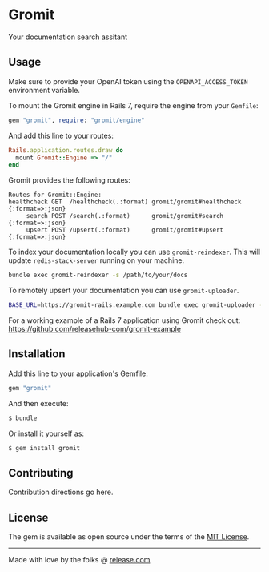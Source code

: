 # Gromit

Your documentation search assitant

## Usage

Make sure to provide your OpenAI token using the `OPENAPI_ACCESS_TOKEN` environment variable.

To mount the Gromit engine in Rails 7, require the engine from your `Gemfile`:

```ruby
gem "gromit", require: "gromit/engine"
```

And add this line to your routes:

```ruby
Rails.application.routes.draw do
  mount Gromit::Engine => "/"
end
```

Gromit provides the following routes:

```
Routes for Gromit::Engine:
healthcheck GET  /healthcheck(.:format) gromit/gromit#healthcheck {:format=>:json}
     search POST /search(.:format)      gromit/gromit#search {:format=>:json}
     upsert POST /upsert(.:format)      gromit/gromit#upsert {:format=>:json}
```

To index your documentation locally you can use `gromit-reindexer`. This will update `redis-stack-server` running on your machine.

```bash
bundle exec gromit-reindexer -s /path/to/your/docs
```

To remotely upsert your documentation you can use `gromit-uploader`.

```bash
BASE_URL=https://gromit-rails.example.com bundle exec gromit-uploader -s /path/to/your/docs
```

For a working example of a Rails 7 application using Gromit check out:
https://github.com/releasehub-com/gromit-example

## Installation

Add this line to your application's Gemfile:

```ruby
gem "gromit"
```

And then execute:

```bash
$ bundle
```

Or install it yourself as:

```bash
$ gem install gromit
```

## Contributing

Contribution directions go here.

## License

The gem is available as open source under the terms of the [MIT License](https://opensource.org/licenses/MIT).

---
Made with love by the folks @ [release.com](https://release.com)
